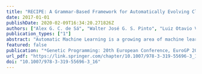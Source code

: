 ```yaml
---
title: "RECIPE: A Grammar-Based Framework for Automatically Evolving Classification Pipelines"
date: 2017-01-01
publishDate: 2020-02-09T16:34:20.271826Z
authors: ["Alex G. C. de Sá", "Walter José G. S. Pinto", "Luiz Otavio V. B. Oliveira", "Gisele L. Pappa"]
publication_types: ["1"]
abstract: "Automatic Machine Learning is a growing area of machine learning that has a similar objective to the area of hyper-heuristics: to automatically recommend optimized pipelines, algorithms or appropriate parameters to specific tasks without much dependency on user knowledge. The background knowledge required to solve the task at hand is actually embedded into a search mechanism that builds personalized solutions to the task. Following this idea, this paper proposes RECIPE (REsilient ClassifIcation Pipeline Evolution), a framework based on grammar-based genetic programming that builds customized classification pipelines. The framework is flexible enough to receive different grammars and can be easily extended to other machine learning tasks. RECIPE overcomes the drawbacks of previous evolutionary-based frameworks, such as generating invalid individuals, and organizes a high number of possible suitable data pre-processing and classification methods into a grammar. Results of f-measure obtained by RECIPE are compared to those two state-of-the-art methods, and shown to be as good as or better than those previously reported in the literature. RECIPE represents a first step towards a complete framework for dealing with different machine learning tasks with the minimum required human intervention."
featured: false
publication: "*Genetic Programming: 20th European Conference, EuroGP 2017, Amsterdam, The Netherlands, April 19-21, 2017, Proceedings*"
url_pdf: "https://link.springer.com/chapter/10.1007/978-3-319-55696-3_16"
doi: "10.1007/978-3-319-55696-3_16"
---
```



